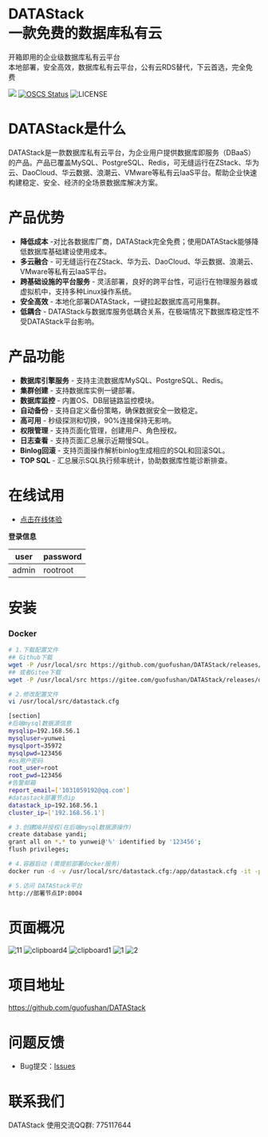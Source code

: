<div>

<h1 style="border-bottom:none;">
    <b>DATAStack</b><br />
        一款免费的数据库私有云
    <br>
</h1>
<p>
开箱即用的企业级数据库私有云平台<br />
本地部署，安全高效，数据库私有云平台，公有云RDS替代，下云首选，完全免费
</p>
</div>
<div>

![](https://img.shields.io/badge/-x86_x64%20ARM%20Supports%20%E2%86%92-rgb\(84,56,255\)?style=flat-square\&logoColor=white\&logo=linux)
[![OSCS Status](https://www.oscs1024.com/platform/badge/cookieY/Yearning.svg?size=small)](https://www.murphysec.com/dr/nDuoncnUbuFMdrZsh7)
![LICENSE](https://img.shields.io/badge/license-AGPL%20-blue.svg)

</div>

# DATAStack是什么

DATAStack是一款数据库私有云平台，为企业用户提供数据库即服务（DBaaS）的产品。产品已覆盖MySQL、PostgreSQL、Redis，可无缝运行在ZStack、华为云、DaoCloud、华云数据、浪潮云、VMware等私有云IaaS平台。帮助企业快速构建稳定、安全、经济的全场景数据库解决方案。

# 产品优势

*   **降低成本** -对比各数据库厂商，DATAStack完全免费；使用DATAStack能够降低数据库基础建设使用成本。
*   **多云融合** - 可无缝运行在ZStack、华为云、DaoCloud、华云数据、浪潮云、VMware等私有云IaaS平台。
*   **跨基础设施的平台服务** - 灵活部署，良好的跨平台性，可运行在物理服务器或虚拟机中，支持多种Linux操作系统。
*   **安全高效** - 本地化部署DATAStack，一键拉起数据库高可用集群。
*   **低耦合** - DATAStack与数据库服务低耦合关系，在极端情况下数据库稳定性不受DATAStack平台影响。

# 产品功能

*   **数据库引擎服务** - 支持主流数据库MySQL、PostgreSQL、Redis。
*   **集群创建** - 支持数据库实例一键部署。
*   **数据库监控** - 内置OS、DB层链路监控模块。
*   **自动备份** - 支持自定义备份策略，确保数据安全一致稳定。
*   **高可用** - 秒级探测和切换，90%连接保持无影响。
*   **权限管理** - 支持页面化管理，创建用户、角色授权。
*   **日志查看** - 支持页面汇总展示近期慢SQL。
*   **Binlog回滚** - 支持页面操作解析binlog生成相应的SQL和回滚SQL。
*   **TOP SQL** - 汇总展示SQL执行频率统计，协助数据库性能诊断排查。

# 在线试用

*   [点击在线体验](http://60.205.0.241:8004/)

**登录信息**

| user  | password |
| ----- | -------- |
| admin | rootroot |

# 安装

### Docker

```bash
# 1.下载配置文件
## Github下载
wget -P /usr/local/src https://github.com/guofushan/DATAStack/releases/download/v1.1/datastack.cfg
## 或者Gitee下载
wget -P /usr/local/src https://gitee.com/guofushan/DATAStack/releases/download/v1.1/datastack.cfg

# 2.修改配置文件
vi /usr/local/src/datastack.cfg

[section]
#后端mysql数据源信息
mysqlip=192.168.56.1
mysqluser=yunwei
mysqlport=35972
mysqlpwd=123456
#os用户密码
root_user=root
root_pwd=123456
#告警邮箱
report_email=['1031059192@qq.com']
#datastack部署节点ip
datastack_ip=192.168.56.1
cluster_ip=['192.168.56.1']

# 3.创建DB并授权(在后端mysql数据源操作)
create database yandi;
grant all on *.* to yunwei@'%' identified by '123456';
flush privileges;

# 4.容器启动 (需提前部署docker服务)
docker run -d -v /usr/local/src/datastack.cfg:/app/datastack.cfg -it -p 8004:8004 -p 5001:5001 -p 9090:9090 -p 9093:9093 -p 3000:3000 -p 3001:3001 registry.cn-beijing.aliyuncs.com/datastack/datastack:latest

# 5.访问 DATAStack平台
http://部署节点IP:8004

```

# 页面概况

![11](https://github.com/guofushan/DATAStack/assets/48540932/1ac2cd3c-f7d6-4cfc-9100-2304ab04766f)
![clipboard4](https://github.com/guofushan/DATAStack/assets/48540932/0b23513b-9a12-43d8-aaf7-d1381fa7fda6)
![clipboard1](https://github.com/guofushan/DATAStack/assets/48540932/7daf1014-cea4-4bab-8c3d-4d232b40acf8)
![1](https://github.com/guofushan/DATAStack/assets/48540932/ece697ea-c461-4dc7-bcfc-18c9f9d60fed)
![2](https://github.com/guofushan/DATAStack/assets/48540932/3c10e361-bd13-47e1-82d8-6d316de2ea56)

# 项目地址

<https://github.com/guofushan/DATAStack>

# 问题反馈

*   Bug提交：[Issues](https://github.com/guofushan/DATAStack/issues)

# 联系我们

DATAStack 使用交流QQ群:  775117644 <br />
